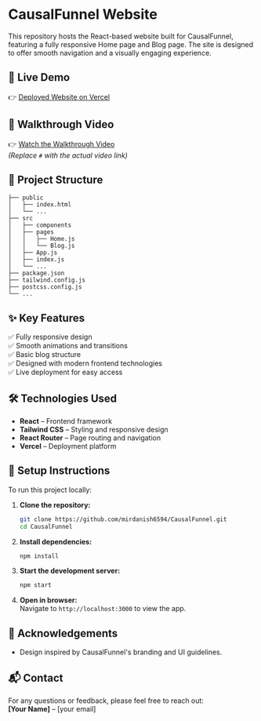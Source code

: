 
# CausalFunnel Website

This repository hosts the React-based website built for CausalFunnel, featuring a fully responsive Home page and Blog page. The site is designed to offer smooth navigation and a visually engaging experience.

## 🚀 Live Demo

👉 [Deployed Website on Vercel](https://causal-funnel-flame.vercel.app)

## 🎥 Walkthrough Video

👉 [Watch the Walkthrough Video](#)  
*(Replace `#` with the actual video link)*

## 📁 Project Structure

```
├── public
│   ├── index.html
│   └── ...
├── src
│   ├── components
│   ├── pages
│   │   ├── Home.js
│   │   └── Blog.js
│   ├── App.js
│   ├── index.js
│   └── ...
├── package.json
├── tailwind.config.js
├── postcss.config.js
└── ...
```

## ✨ Key Features

✅ Fully responsive design  
✅ Smooth animations and transitions  
✅ Basic blog structure  
✅ Designed with modern frontend technologies  
✅ Live deployment for easy access

## 🛠️ Technologies Used

- **React** – Frontend framework  
- **Tailwind CSS** – Styling and responsive design  
- **React Router** – Page routing and navigation  
- **Vercel** – Deployment platform  

## 🚀 Setup Instructions

To run this project locally:

1. **Clone the repository:**
   ```bash
   git clone https://github.com/mirdanish6594/CausalFunnel.git
   cd CausalFunnel
   ```

2. **Install dependencies:**
   ```bash
   npm install
   ```

3. **Start the development server:**
   ```bash
   npm start
   ```

4. **Open in browser:**  
   Navigate to `http://localhost:3000` to view the app.

## 🤝 Acknowledgements

- Design inspired by CausalFunnel's branding and UI guidelines.

## 📬 Contact

For any questions or feedback, please feel free to reach out:  
**[Your Name]** – [your email]
